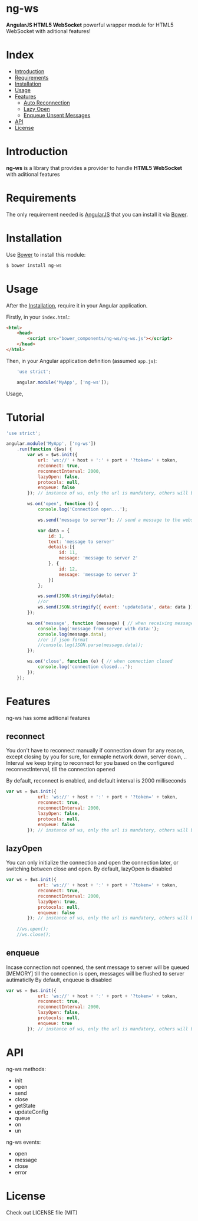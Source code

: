 ng-ws
============

**AngularJS HTML5 WebSocket** powerful wrapper module for HTML5 WebSocket with aditional features!

# Index

  - [Introduction](#introduction)
  - [Requirements](#requirements)
  - [Installation](#installation)
  - [Usage](#usage)
  - [Features](#features)
    - [Auto Reconnection](#reconnect)
    - [Lazy Open](#lazyOpen)
    - [Enqueue Unsent Messages](#enqueue)
  - [API](#api)
  - [License](#license)

# Introduction


**ng-ws** is a library that provides a provider to handle **HTML5 WebSocket** with aditional features

# Requirements

The only requirement needed is [AngularJS](https://angularjs.org/) that you can install it via [Bower](http://bower.io/).

# Installation

Use [Bower](http://bower.io/) to install this module:

```bash
$ bower install ng-ws
```
# Usage

After the [Installation](#installation), require it in your Angular application.

Firstly, in your `index.html`:

```html
<html>
    <head>
        <script src="bower_components/ng-ws/ng-ws.js"></script>
    </head>
</html>
```

Then, in your Angular application definition (assumed `app.js`):

```javascript
    'use strict';

    angular.module('MyApp', ['ng-ws']);
```

Usage,

# Tutorial

```javascript
'use strict';

angular.module('MyApp', ['ng-ws'])
    .run(function ($ws) {
        var ws = $ws.init({
			url: 'ws://' + host + ':' + port + '?token=' + token,
			reconnect: true,
            reconnectInterval: 2000,
            lazyOpen: false,
            protocols: null,
            enqueue: false
		}); // instance of ws, only the url is mandatory, others will be with default values

        ws.on('open', function () {
            console.log('Connection open...');

            ws.send('message to server'); // send a message to the websocket server

            var data = {
                id: 1,
                text: 'message to server'
                details:[{
                    id: 11,
                    message: 'message to server 2'
                }, {
				    id: 12,
                    message: 'message to server 3'
				}]
            };

            ws.send(JSON.stringify(data);
			//or
			ws.send(JSON.stringify({ event: 'updateData', data: data }));
        });

        ws.on('message', function (message) { // when receiving message from server
            console.log('message from server with data:');
            console.log(message.data);
			//or if json format
			//console.log(JSON.parse(message.data));
        });

        ws.on('close', function (e) { // when connection closed
            console.log('connection closed...');
        });
    });
```

# Features

ng-ws has some aditional features

## reconnect

You don't have to reconnect manually if connection down for any reason, except closing by you for sure, for exmaple network down, server down, ..
Interval we keep trying to reconnect for you based on the configured reconnectInterval, till the connection opened

By default, reconnect is enabled, and default interval is 2000 milliseconds

```javascript
var ws = $ws.init({
			url: 'ws://' + host + ':' + port + '?token=' + token,
			reconnect: true,
            reconnectInterval: 2000,
            lazyOpen: false,
            protocols: null,
            enqueue: false
		}); // instance of ws, only the url is mandatory, others will be with default values
```

## lazyOpen

You can only initialize the connection and open the connection later, or switching between close and open.
By default, lazyOpen is disabled

```javascript
var ws = $ws.init({
			url: 'ws://' + host + ':' + port + '?token=' + token,
			reconnect: true,
            reconnectInterval: 2000,
            lazyOpen: true,
            protocols: null,
            enqueue: false
		}); // instance of ws, only the url is mandatory, others will be with default values
		
	//ws.open();
	//ws.close();
```

## enqueue

Incase connection not openned, the sent message to server will be queued [MEMORY] till the connection is open, messages will be flushed to server autimaticlly
By default, enqueue is disabled

```javascript
var ws = $ws.init({
			url: 'ws://' + host + ':' + port + '?token=' + token,
			reconnect: true,
            reconnectInterval: 2000,
            lazyOpen: false,
            protocols: null,
            enqueue: true
		}); // instance of ws, only the url is mandatory, others will be with default values
```


# API

ng-ws methods:

 - init
 - open
 - send
 - close
 - getState
 - updateConfig
 - queue
 - on
 - un
			
ng-ws events:

 - open
 - message
 - close
 - error
 

# License

Check out LICENSE file (MIT)
